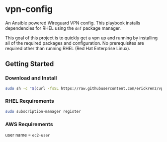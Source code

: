 # vpn-config
An Ansible powered Wireguard VPN config. This playbook installs dependencies for RHEL using the `dnf` package manager. 

This goal of this project is to quickly get a vpn up and running by installing all of the required packages and configuration. No prerequisites are required other than running RHEL (Red Hat Enterprise Linux). 

## Getting Started

### Download and Install

```bash
sudo sh -c "$(curl -fsSL https://raw.githubusercontent.com/erickrenz/vpn-config/main/setup.sh)"
```

### RHEL Requirements

```bash
sudo subscription-manager register
```

### AWS Requirements

user name = `ec2-user`